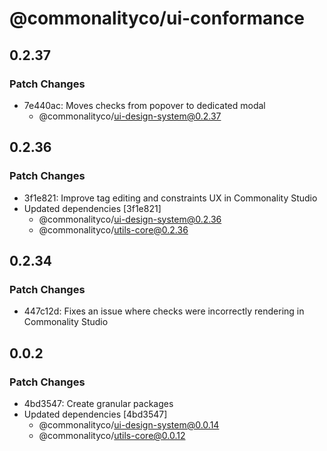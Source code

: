 # @commonalityco/ui-conformance

## 0.2.37

### Patch Changes

- 7e440ac: Moves checks from popover to dedicated modal
  - @commonalityco/ui-design-system@0.2.37

## 0.2.36

### Patch Changes

- 3f1e821: Improve tag editing and constraints UX in Commonality Studio
- Updated dependencies [3f1e821]
  - @commonalityco/ui-design-system@0.2.36
  - @commonalityco/utils-core@0.2.36

## 0.2.34

### Patch Changes

- 447c12d: Fixes an issue where checks were incorrectly rendering in Commonality Studio

## 0.0.2

### Patch Changes

- 4bd3547: Create granular packages
- Updated dependencies [4bd3547]
  - @commonalityco/ui-design-system@0.0.14
  - @commonalityco/utils-core@0.0.12
